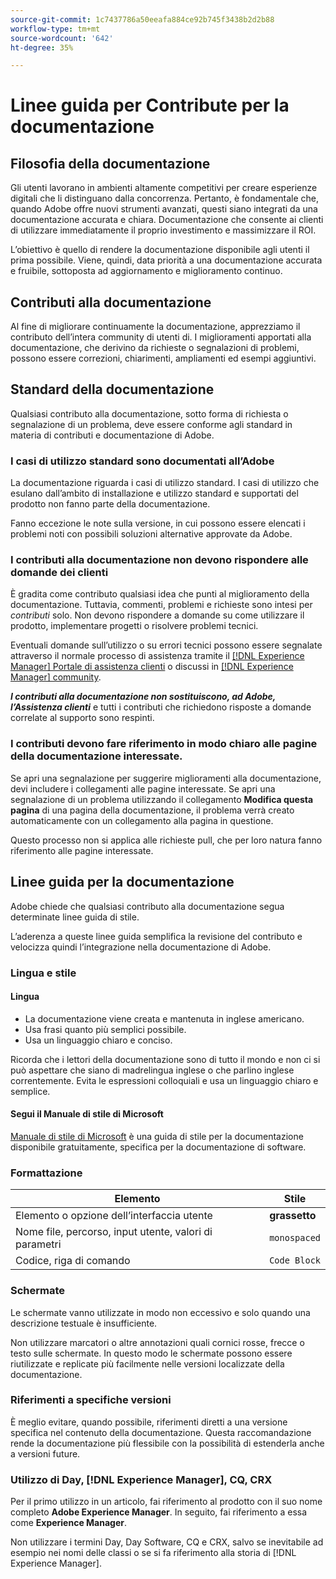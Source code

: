 ```yaml
---
source-git-commit: 1c7437786a50eeafa884ce92b745f3438b2d2b88
workflow-type: tm+mt
source-wordcount: '642'
ht-degree: 35%

---
```

# Linee guida per Contribute per la documentazione

## Filosofia della documentazione

Gli utenti lavorano in ambienti altamente competitivi per creare esperienze digitali che li distinguano dalla concorrenza. Pertanto, è fondamentale che, quando Adobe offre nuovi strumenti avanzati, questi siano integrati da una documentazione accurata e chiara. Documentazione che consente ai clienti di utilizzare immediatamente il proprio investimento e massimizzare il ROI.

L’obiettivo è quello di rendere la documentazione disponibile agli utenti il prima possibile. Viene, quindi, data priorità a una documentazione accurata e fruibile, sottoposta ad aggiornamento e miglioramento continuo.

## Contributi alla documentazione

Al fine di migliorare continuamente la documentazione, apprezziamo il contributo dell’intera community di utenti di. I miglioramenti apportati alla documentazione, che derivino da richieste o segnalazioni di problemi, possono essere correzioni, chiarimenti, ampliamenti ed esempi aggiuntivi.

## Standard della documentazione

Qualsiasi contributo alla documentazione, sotto forma di richiesta o segnalazione di un problema, deve essere conforme agli standard in materia di contributi e documentazione di Adobe.

### I casi di utilizzo standard sono documentati all’Adobe

La documentazione riguarda i casi di utilizzo standard. I casi di utilizzo che esulano dall’ambito di installazione e utilizzo standard e supportati del prodotto non fanno parte della documentazione.

Fanno eccezione le note sulla versione, in cui possono essere elencati i problemi noti con possibili soluzioni alternative approvate da Adobe.

### I contributi alla documentazione non devono rispondere alle domande dei clienti

È gradita come contributo qualsiasi idea che punti al miglioramento della documentazione. Tuttavia, commenti, problemi e richieste sono intesi per *contributi* solo. Non devono rispondere a domande su come utilizzare il prodotto, implementare progetti o risolvere problemi tecnici.

Eventuali domande sull’utilizzo o su errori tecnici possono essere segnalate attraverso il normale processo di assistenza tramite il [[!DNL Experience Manager] Portale di assistenza clienti](https://experienceleague.adobe.com/?support-solution=Experience+Manager&amp;lang=it#home) o discussi in [[!DNL Experience Manager] community](https://experienceleaguecommunities.adobe.com/t5/adobe-experience-manager/ct-p/adobe-experience-manager-community?lang=it).

***I contributi alla documentazione non sostituiscono, ad Adobe, l’Assistenza clienti*** e tutti i contributi che richiedono risposte a domande correlate al supporto sono respinti.

### I contributi devono fare riferimento in modo chiaro alle pagine della documentazione interessate.

Se apri una segnalazione per suggerire miglioramenti alla documentazione, devi includere i collegamenti alle pagine interessate. Se apri una segnalazione di un problema utilizzando il collegamento **Modifica questa pagina** di una pagina della documentazione, il problema verrà creato automaticamente con un collegamento alla pagina in questione.

Questo processo non si applica alle richieste pull, che per loro natura fanno riferimento alle pagine interessate.

## Linee guida per la documentazione

Adobe chiede che qualsiasi contributo alla documentazione segua determinate linee guida di stile.

L’aderenza a queste linee guida semplifica la revisione del contributo e velocizza quindi l’integrazione nella documentazione di Adobe.

### Lingua e stile

#### Lingua

* La documentazione viene creata e mantenuta in inglese americano.
* Usa frasi quanto più semplici possibile.
* Usa un linguaggio chiaro e conciso.

Ricorda che i lettori della documentazione sono di tutto il mondo e non ci si può aspettare che siano di madrelingua inglese o che parlino inglese correntemente. Evita le espressioni colloquiali e usa un linguaggio chiaro e semplice.

#### Segui il Manuale di stile di Microsoft

[Manuale di stile di Microsoft](https://learn.microsoft.com/it-it/style-guide/welcome/) è una guida di stile per la documentazione disponibile gratuitamente, specifica per la documentazione di software.

### Formattazione

| Elemento | Stile |
| -------------------------------------------- | ---------------- |
| Elemento o opzione dell’interfaccia utente | **grassetto** |
| Nome file, percorso, input utente, valori di parametri | `monospaced` |
| Codice, riga di comando | ```Code Block``` |

### Schermate

Le schermate vanno utilizzate in modo non eccessivo e solo quando una descrizione testuale è insufficiente.

Non utilizzare marcatori o altre annotazioni quali cornici rosse, frecce o testo sulle schermate. In questo modo le schermate possono essere riutilizzate e replicate più facilmente nelle versioni localizzate della documentazione.

### Riferimenti a specifiche versioni

È meglio evitare, quando possibile, riferimenti diretti a una versione specifica nel contenuto della documentazione. Questa raccomandazione rende la documentazione più flessibile con la possibilità di estenderla anche a versioni future.

### Utilizzo di Day, [!DNL Experience Manager], CQ, CRX

Per il primo utilizzo in un articolo, fai riferimento al prodotto con il suo nome completo **Adobe Experience Manager**. In seguito, fai riferimento a essa come **Experience Manager**.

Non utilizzare i termini Day, Day Software, CQ e CRX, salvo se inevitabile ad esempio nei nomi delle classi o se si fa riferimento alla storia di [!DNL Experience Manager].
